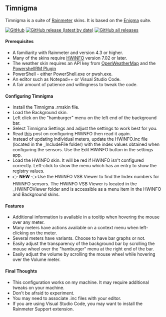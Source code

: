 ## Timnigma
Timnigma is a suite of [Rainmeter](https://www.rainmeter.net/) skins. It is based on the [Enigma](https://www.kaelri.com/projects/enigma/) suite.   


[![GitHub](https://img.shields.io/github/license/Timthreetwelve/Timnigma?style=plastic)](https://github.com/Timthreetwelve/Timnigma/blob/main/LICENSE)
[![GitHub release (latest by date)](https://img.shields.io/github/v/release/Timthreetwelve/Timnigma?style=plastic)](https://github.com/Timthreetwelve/Timnigma/releases/latest) 
[![GitHub all releases](https://img.shields.io/github/downloads/Timthreetwelve/Timnigma/total?style=plastic)](https://github.com/Timthreetwelve/Timnigma/releases) 

#### Prerequisites

* A familiarity with Rainmeter and  version 4.3 or higher.
* Many of the skins require [HWiNFO](https://www.hwinfo.com/) version 7.02 or later.
* The weather skin requires an API key from [OpenWeatherMap](https://home.openweathermap.org/users/sign_up) and the [PowershellRM Plugin](https://khanhas.gitbook.io/powershellrm/)
* PowerShell - either PowerShell.exe or pwsh.exe.
* An editor such as Notepad++ or Visual Studio Code.
* A fair amount of patience and willingness to tweak the code.

#### Configuring Timnigma

* Install the Timnigma .rmskin file.
* Load the Background skin.
* Left click on the "hamburger" menu on the left end of the background bar.
* Select Timnigma Settings and adjust the settings to work best for you.
* Read [this](https://docs.rainmeter.net/tips/hwinfo/) post on configuring HWiNFO then read it again.
* Instead of updating individual meters, update the HWiNFO.inc file (located in the _IncludeFile folder) with the index values obtained when configuring the sensors. Use the Edit HWiNFO button in the settings app.
* Load the HWiNFO skin. It will be red if HWiNFO isn't configured correctly. Left-click to show the menu which has an entry to show the registry values.
* 👉 **NEW** 👈 Use the HWiNFO VSB Viewer to find the Index numbers for HWiNFO sensors. The  HWiNFO VSB Viewer is located in the _HWiNFOViewer folder and is accessible as a menu item in the HWiNFO and Background skins.

#### Features

* Additional information is available in a tooltip when hovering the mouse over any meter.
* Many meters have actions available on a context menu when left-clicking on the meter.
* Several meters have variants. Choose to have bar graphs or not.
* Easily adjust the transparency of the background bar by scrolling the mouse wheel over the "hamburger" menu at the right end of the bar.
* Easily adjust the volume by scrolling the mouse wheel while hovering over the Volume meter.

#### Final Thoughts

* This configuration works on my machine. It may require additional tweaks on your machine.
* Don't be afraid to experiment.
* You may need to associate .inc files with your editor.
* If you are using Visual Studio Code, you may want to install the Rainmeter Support extension.
